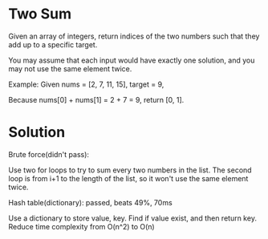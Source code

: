 # Two Sum
Given an array of integers, return indices of the two numbers such that they add up to a specific target.

You may assume that each input would have exactly one solution, and you may not use the same element twice.

Example:
Given nums = [2, 7, 11, 15], target = 9,

Because nums[0] + nums[1] = 2 + 7 = 9,
return [0, 1].

# Solution
Brute force(didn't pass):

Use two for loops to try to sum every two numbers in the list.
The second loop is from i+1 to the length of the list, so it won't use the same element twice.

Hash table(dictionary): passed, beats 49%, 70ms

Use a dictionary to store value, key. Find if value exist, and then return key. 
Reduce time complexity from O(n^2) to O(n) 